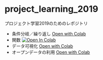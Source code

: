 # project_learning_2019
プロジェクト学習2019のためのレポジトリ
- 条件分岐／繰り返し [Open with Colab](https://colab.research.google.com/github/ymuto0302/project_learning_2019/blob/master/条件分岐と繰り返し.ipynb)
- 関数 [![Open In Colab](https://colab.research.google.com/assets/colab-badge.svg)](https://colab.research.google.com/github/ymuto0302/project_learning_2019/blob/master/関数.ipynb)
- データ可視化 [Open with Colab](https://colab.research.google.com/github/ymuto0302/project_learning_2019/blob/master/データ可視化.ipynb)
- オープンデータの利用 [Open with Colab](https://colab.research.google.com/github/ymuto0302/project_learning_2019/blob/master/オープンデータの利用.ipynb)
